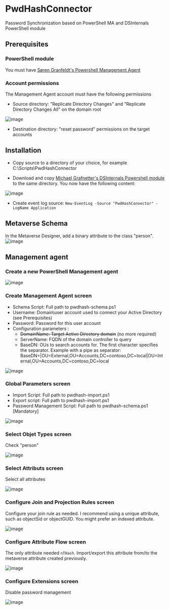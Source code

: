 # PwdHashConnector
Password Synchronization based on PowerShell MA and DSInternals PowerShell module


## Prerequisites

### PowerShell module
You must have [Søren Granfeldt's Powershell Management Agent](https://github.com/sorengranfeldt/psma/releases)

### Account permissions
The Management Agent account must have the following permissions
* Source directory: "Replicate Directory Changes" and "Replicate Directory Changes All" on the domain root

![image](https://user-images.githubusercontent.com/5471186/204556109-f4ef2ef1-f84e-4053-824a-85cb4e3394f2.png)

* Destination directory: "reset password" permissions on the target accounts



## Installation

* Copy source to a directory of your choice, for example C:\Scripts\PwdHashConnector

* Download and copy [Michael Grafnetter's DSInternals Powershell module](https://github.com/MichaelGrafnetter/DSInternals/releases) to the same directory. You now have the following content:

![image](https://user-images.githubusercontent.com/5471186/204508237-2d9c7785-0822-45c2-a29e-fd18bdea7ecf.png)

* Create event log source:
`New-EventLog -Source "PwdHashConnector" -LogName Application`

## Metaverse Schema
In the Metaverse Designer, add a binary attribute to the class "person".
![image](https://user-images.githubusercontent.com/5471186/204515327-e24a7f69-2313-4bec-88fa-6f664f6bb82f.png)

## Management agent
### Create a new PowerShell Management agent
![image](https://user-images.githubusercontent.com/5471186/204509077-65fc69dc-a745-4c98-b1a4-89d2fb829268.png)

### Create Management Agent screen
* Schema Script: Full path to pwdhash-schema.ps1
* Username: Domain\user account used to connect your Active Directory (see Prerequisites)
* Password: Password for this user account
* Configuration parameters :
  * ~~DomainName: Target Active Directory domain~~ (no more required)
  * ServerName: FQDN of the domain controller to query
  * BaseDN: OUs to search accounts for. The first character specifies the separator. Example with a pipe as separator: BaseDN=|OU=External,OU=Accounts,DC=contoso,DC=local|OU=Internal,OU=Accounts,DC=contoso,DC=local

![image](https://user-images.githubusercontent.com/5471186/204509806-27a0c9c1-3a97-4a7e-9f7c-473a12333701.png)

### Global Parameters screen
* Import Script: Full path to pwdhash-import.ps1
* Export script: Full path to pwdhash-import.ps1
* Password Management Script: Full path to pwdhash-schema.ps1 [Mandatory]

![image](https://user-images.githubusercontent.com/5471186/204510433-4a1b3ac7-3d3b-4f16-94cc-685ed359cd08.png)

### Select Objet Types screen
Check "person"

![image](https://user-images.githubusercontent.com/5471186/204510564-89d9e83a-1386-4d90-aa9b-86dbddcf0167.png)

### Select Attributs screen
Select all attributes

![image](https://user-images.githubusercontent.com/5471186/204510623-de0b56de-3a49-4817-8e67-21c12932c8af.png)

### Configure Join and Projection Rules screen
Configure your join rule as needed. I recommend using a unique attribute, such as objectSid or objectGUID. You might prefer an indexed attribute.

![image](https://user-images.githubusercontent.com/5471186/204516025-273e15f6-33df-41de-878f-2c89746c4aad.png)

### Configure Attribute Flow screen
The only attribute needed `nTHash`. Import/export this attribute from/to the metaverse attribute created previously.

![image](https://user-images.githubusercontent.com/5471186/204515948-a2722764-25ce-4043-adc9-c09ff283d7ec.png)

### Configure Extensions screen
Disable password management

![image](https://user-images.githubusercontent.com/5471186/204515492-79f8bd3e-fbb6-4aac-a468-3bde66bdf9bd.png)


